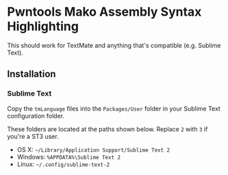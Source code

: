 # Pwntools Mako Assembly Syntax Highlighting

This should work for TextMate and anything that's compatible (e.g. Sublime Text).

## Installation

### Sublime Text

Copy the `tmLanguage` files into the `Packages/User` folder in your Sublime Text configuration folder.  

These folders are located at the paths shown below.  Replace `2` with `3` if you're a ST3 user.

- OS X: `~/Library/Application Support/Sublime Text 2`
- Windows: `%APPDATA%\Sublime Text 2`
- Linux: `~/.config/sublime-text-2`
